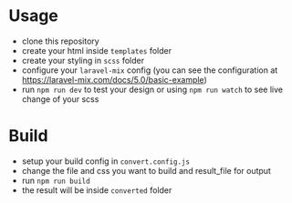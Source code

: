 # Usage
- clone this repository
- create your html inside `templates` folder
- create your styling in `scss` folder
- configure your `laravel-mix` config (you can see the configuration at https://laravel-mix.com/docs/5.0/basic-example)
- run `npm run dev` to test your design or using `npm run watch` to see live change of your scss

# Build
- setup your build config in `convert.config.js`
- change the file and css you want to build and result_file for output
- run `npm run build` 
- the result will be inside `converted` folder
